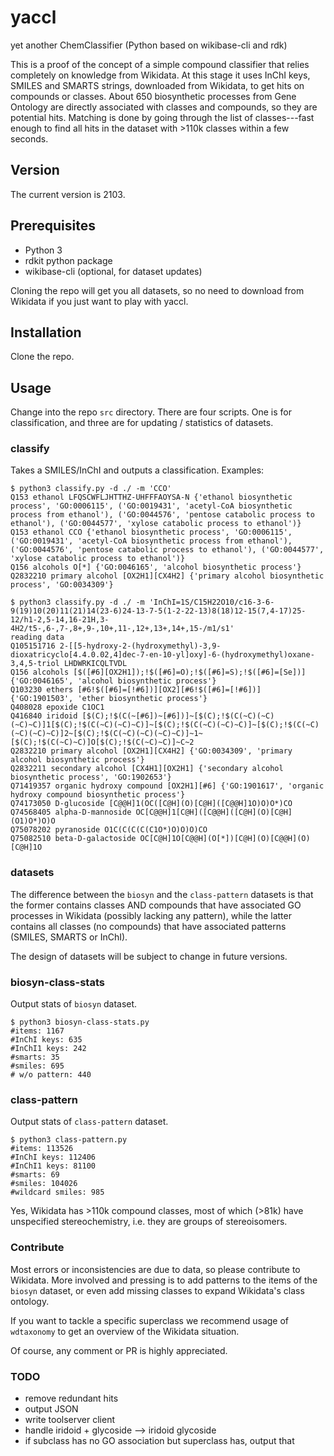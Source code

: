# yaccl
yet another ChemClassifier (Python based on wikibase-cli and rdk)

This is a proof of the concept of a simple compound classifier that relies completely on knowledge from Wikidata. At this stage it uses InChI keys, SMILES and SMARTS strings, downloaded from Wikidata, to get hits on compounds or classes. About 650 biosynthetic processes from Gene Ontology are directly associated with classes and compounds, so they are potential hits. Matching is done by going through the list of classes---fast enough to find all hits in the dataset with >110k classes within a few seconds.

## Version

The current version is 2103.

## Prerequisites

* Python 3
* rdkit python package
* wikibase-cli (optional, for dataset updates)

Cloning the repo will get you all datasets, so no need to download from Wikidata if you just want to play with yaccl.

## Installation

Clone the repo.

## Usage

Change into the repo `src` directory. There are four scripts. One is for classification, and three are for updating / statistics of datasets.

### classify

Takes a SMILES/InChI and outputs a classification. Examples:

```
$ python3 classify.py -d ./ -m 'CCO'
Q153 ethanol LFQSCWFLJHTTHZ-UHFFFAOYSA-N {'ethanol biosynthetic process', 'GO:0006115', ('GO:0019431', 'acetyl-CoA biosynthetic process from ethanol'), ('GO:0044576', 'pentose catabolic process to ethanol'), ('GO:0044577', 'xylose catabolic process to ethanol')}
Q153 ethanol CCO {'ethanol biosynthetic process', 'GO:0006115', ('GO:0019431', 'acetyl-CoA biosynthetic process from ethanol'), ('GO:0044576', 'pentose catabolic process to ethanol'), ('GO:0044577', 'xylose catabolic process to ethanol')}
Q156 alcohols O[*] {'GO:0046165', 'alcohol biosynthetic process'}
Q2832210 primary alcohol [OX2H1][CX4H2] {'primary alcohol biosynthetic process', 'GO:0034309'}
```
```
$ python3 classify.py -d ./ -m 'InChI=1S/C15H22O10/c16-3-6-9(19)10(20)11(21)14(23-6)24-13-7-5(1-2-22-13)8(18)12-15(7,4-17)25-12/h1-2,5-14,16-21H,3-4H2/t5-,6-,7-,8+,9-,10+,11-,12+,13+,14+,15-/m1/s1'
reading data
Q105151716 2-[[5-hydroxy-2-(hydroxymethyl)-3,9-dioxatricyclo[4.4.0.02,4]dec-7-en-10-yl]oxy]-6-(hydroxymethyl)oxane-3,4,5-triol LHDWRKICQLTVDL 
Q156 alcohols [$([#6][OX2H1]);!$([#6]=O);!$([#6]=S);!$([#6]=[Se])] {'GO:0046165', 'alcohol biosynthetic process'}
Q103230 ethers [#6!$([#6]=[!#6])][OX2][#6!$([#6]=[!#6])] {'GO:1901503', 'ether biosynthetic process'}
Q408028 epoxide C1OC1 
Q416840 iridoid [$(C);!$(C(~[#6])~[#6])]~[$(C);!$(C(~C)(~C)(~C)~C)]1[$(C);!$(C(~C)(~C)~C)]~[$(C);!$(C(~C)(~C)~C)]~[$(C);!$(C(~C)(~C)(~C)~C)]2~[$(C);!$(C(~C)(~C)(~C)~C)]~1~[$(C);!$(C(~C)~C)]O[$(C);!$(C(~C)~C)]~C~2 
Q2832210 primary alcohol [OX2H1][CX4H2] {'GO:0034309', 'primary alcohol biosynthetic process'}
Q2832211 secondary alcohol [CX4H1][OX2H1] {'secondary alcohol biosynthetic process', 'GO:1902653'}
Q71419357 organic hydroxy compound [OX2H1][#6] {'GO:1901617', 'organic hydroxy compound biosynthetic process'}
Q74173050 D-glucoside [C@@H]1(OC([C@H](O)[C@H]([C@@H]1O)O)O*)CO 
Q74568405 alpha-D-mannoside OC[C@@H]1[C@H]([C@@H]([C@H](O)[C@H](O1)O*)O)O 
Q75078202 pyranoside O1C(C(C(C(C1O*)O)O)O)CO 
Q75082510 beta-D-galactoside OC[C@H]1O[C@@H](O[*])[C@H](O)[C@@H](O)[C@H]1O 
```
### datasets
The difference between the `biosyn` and the `class-pattern` datasets is that the former contains classes AND compounds that have associated GO processes in Wikidata (possibly lacking any pattern), while the latter contains all classes (no compounds) that have associated patterns (SMILES, SMARTS or InChI).

The design of datasets will be subject to change in future versions.

### biosyn-class-stats
Output stats of `biosyn` dataset.

```
$ python3 biosyn-class-stats.py 
#items: 1167
#InChI keys: 635
#InChI1 keys: 242
#smarts: 35
#smiles: 695
# w/o pattern: 440
```

### class-pattern
Output stats of `class-pattern` dataset.

```
$ python3 class-pattern.py 
#items: 113526
#InChI keys: 112406
#InChI1 keys: 81100
#smarts: 69
#smiles: 104026
#wildcard smiles: 985
```
Yes, Wikidata has >110k compound classes, most of which (>81k) have unspecified stereochemistry, i.e. they are groups of stereoisomers.

### Contribute
Most errors or inconsistencies are due to data, so please contribute to Wikidata. More involved and pressing is to add patterns to the items of the `biosyn` dataset, or even add missing classes to expand Wikidata's class ontology.

If you want to tackle a specific superclass we recommend usage of `wdtaxonomy` to get an overview of the Wikidata situation.

Of course, any comment or PR is highly appreciated.

### TODO
* remove redundant hits
* output JSON
* write toolserver client
* handle iridoid + glycoside --> iridoid glycoside
* if subclass has no GO association but superclass has, output that
